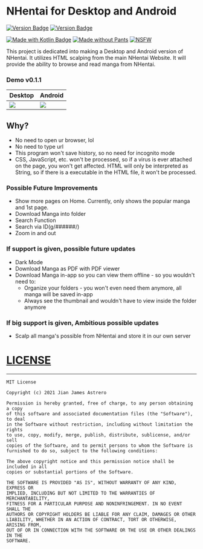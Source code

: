 # NHentai for Desktop and Android
[![Version Badge](https://img.shields.io/badge/Desktop-0.1.1-blue?style=for-the-badge)](https://kotlinlang.org/)
[![Version Badge](https://img.shields.io/badge/Android-0.1.1-green?style=for-the-badge)](https://kotlinlang.org/)

[![Made with Kotlin Badge](https://img.shields.io/badge/Made%20with-Kotlin-orange?style=for-the-badge&logo=kotlin&logoColor=white)](https://kotlinlang.org/)
[![Made without Pants](https://img.shields.io/badge/Made%20with-out%20Pants-red?style=for-the-badge)](https://github.com/jianastrero/nhentai)
[![NSFW](https://img.shields.io/badge/NSFW-18+-red?style=for-the-badge)](https://github.com/jianastrero/nhentai)

This project is dedicated into making a Desktop and Android version of NHentai. It utilizes HTML scalping from the main NHentai Website. It will provide the ability to browse and read manga from NHentai.

### Demo v0.1.1
| Desktop | Android |
|---------|---------|
|![](nhentai_desktop.gif)|![](nhentai_android.gif)|

## Why?
- No need to open ur browser, lol
- No need to type url
- This program won't save history, so no need for incognito mode
- CSS, JavaScript, etc. won't be processed, so if a virus is ever attached on the page, you won't get affected. HTML will only be interpreted as String, so if there is a executable in the HTML file, it won't be processed.

### Possible Future Improvements
- Show more pages on Home. Currently, only shows the popular manga and 1st page.
- Download Manga into folder
- Search Function
- Search via ID(g/######/)
- Zoom in and out

### If support is given, possible future updates
- Dark Mode
- Download Manga as PDF with PDF viewer
- Download Manga in-app so you can view them offline - so you wouldn't need to:
    - Organize your folders - you won't even need them anymore, all manga will be saved in-app
    - Always see the thumbnail and wouldn't have to view inside the folder anymore

### If big support is given, Ambitious possible updates
- Scalp all manga's possible from NHentai and store it in our own server

# [LICENSE](LICENSE)
___
    MIT License
    
    Copyright (c) 2021 Jian James Astrero
    
    Permission is hereby granted, free of charge, to any person obtaining a copy
    of this software and associated documentation files (the "Software"), to deal
    in the Software without restriction, including without limitation the rights
    to use, copy, modify, merge, publish, distribute, sublicense, and/or sell
    copies of the Software, and to permit persons to whom the Software is
    furnished to do so, subject to the following conditions:
    
    The above copyright notice and this permission notice shall be included in all
    copies or substantial portions of the Software.
    
    THE SOFTWARE IS PROVIDED "AS IS", WITHOUT WARRANTY OF ANY KIND, EXPRESS OR
    IMPLIED, INCLUDING BUT NOT LIMITED TO THE WARRANTIES OF MERCHANTABILITY,
    FITNESS FOR A PARTICULAR PURPOSE AND NONINFRINGEMENT. IN NO EVENT SHALL THE
    AUTHORS OR COPYRIGHT HOLDERS BE LIABLE FOR ANY CLAIM, DAMAGES OR OTHER
    LIABILITY, WHETHER IN AN ACTION OF CONTRACT, TORT OR OTHERWISE, ARISING FROM,
    OUT OF OR IN CONNECTION WITH THE SOFTWARE OR THE USE OR OTHER DEALINGS IN THE
    SOFTWARE.
